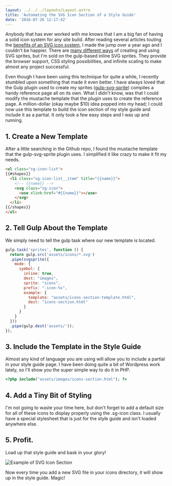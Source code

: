 ```yaml
---
layout: ../../../layouts/Layout.astro
title: 'Automating the SVG Icon Section of a Style Guide'
date: '2016-07-26 12:17:42'
---
```



Anybody that has ever worked with me knows that I am a big fan of having a solid icon system for any site build. After reading several articles touting the [benefits of an SVG icon system](https://css-tricks.com/icon-fonts-vs-svg/), I made the jump over a year ago and I couldn't be happier. There are [many different ways](https://24ways.org/2014/an-overview-of-svg-sprite-creation-techniques/) of creating and using SVG sprites, but I'm sold on the gulp-based inline SVG sprites. They provide the browser support, CSS styling possibilities, and infinite scaling to make almost any project successful.

Even though I have been using this technique for quite a while, I recently stumbled upon something that made it even better. I have always loved that the Gulp plugin used to create my sprites ([gulp-svg-sprite](https://github.com/jkphl/gulp-svg-sprite)) compiles a handy reference page all on its own. What I didn't know, was that I could modify the mustache template that the plugin uses to create the reference page. A million-dollar (okay maybe $10) idea popped into my head; I could now use this template to build the icon section of my style guide and include it as a partial. It only took a few easy steps and I was up and running.

## 1. Create a New Template
After a little searching in the Github repo, I found the mustache template that the gulp-svg-sprite plugin uses. I simplified it like crazy to make it fit my needs.

``` html
<ul class="sg-icon-list">
{{#shapes}}
  <li class="sg-icon-list__item" title="{{name}}">
    <!-- {{name}} -->
    <svg class="sg-icon">
      <use xlink:href="#{{name}}"></use>
    </svg>
  </li>
{{/shapes}}
</ul>
```


## 2. Tell Gulp About the Template
We simply need to tell the gulp task where our new template is located.

``` js
gulp.task('sprites', function () {
  return gulp.src('assets/icons/*.svg')
  .pipe(svgsprite({
    mode: {
      symbol: {
        inline: true,
        dest: "images",
        sprite: "icons",
        prefix: ".icon-%s",
        example: {
          template: "assets/icons-section-template.html",
          dest: "icons-section.html"
        }
      }
    }
  }))
  .pipe(gulp.dest('assets/'));
});
```


## 3. Include the Template in the Style Guide
Almost any kind of language you are using will allow you to include a partial in your style guide page. I have been doing quite a bit of Wordpress work lately, so I'll show you the super simple way to do it in PHP.

``` php
<?php include("assets/images/icons-section.html"); ?>
```


## 4. Add a Tiny Bit of Styling
I'm not going to waste your time here, but don't forget to add a default size for all of these icons to display properly using the .sg-icon class. I usually have a special stylesheet that is just for the style guide and isn't loaded anywhere else.


## 5. Profit.
Load up that style guide and bask in your glory!

![Example of SVG Icon Section](/images/notes/2016-automating-svg-icon-section.png)

Now every time you add a new SVG file in your icons directory, it will show up in the style guide. Magic!
